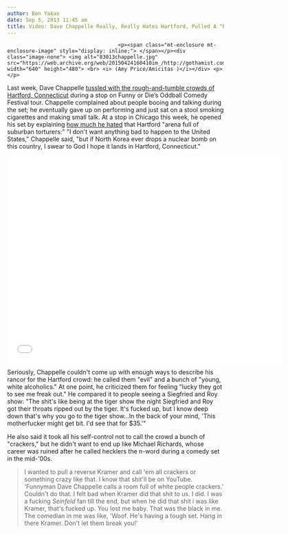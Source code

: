 ```yaml
---
author: Ben Yakas
date: Sep 5, 2013 11:45 am
title: Video: Dave Chappelle Really, Really Hates Hartford, Pulled A "Reverse Kramer"
---
```


	
										<p><span class="mt-enclosure mt-enclosure-image" style="display: inline;"> </span></p><div class="image-none"> <img alt="83013chappelle.jpg" src="https://web.archive.org/web/20150424160410im_/http://gothamist.com/attachments/byakas/83013chappelle.jpg" width="640" height="480"> <br> <i> (Amy Price/Amicitas )</i></div> <p></p>

<p>Last week, Dave Chappelle <a href="https://web.archive.org/web/20150424160410/http://gothamist.com/2013/08/30/videos_dave_chappelle_relentlessly.php">tussled with the rough-and-tumble crowds of Hartford, Connecticut</a> during a stop on Funny or Die&#x2019;s Oddball Comedy Festival tour. Chappelle complained about people booing and talking during the set; he eventually gave up on performing and just sat on a stool smoking cigarettes and making small talk. At a stop in Chicago this week, he opened his set by explaining <a href="https://web.archive.org/web/20150424160410/http://www.tmz.com/2013/09/04/dave-chappelle-f-k-hartford-ct-i-will-never-go-back/">how much he hated</a> that Hartford &quot;arena full of suburban torturers:&quot; &quot;I don&apos;t want anything bad to happen to the United States,&quot; Chappelle said, &quot;but if North Korea ever drops a nuclear bomb on this country, I swear to God I hope it lands in Hartford, Connecticut.&quot;</p>

<p><iframe width="640" height="480" src="//web.archive.org/web/20150424160410if_/http://www.youtube.com/embed/oxZ49nibXoo" frameborder="0" allowfullscreen></iframe></p>

<p>Seriously, Chappelle couldn&apos;t come up with enough ways to describe his rancor for the Hartford crowd: he called them &quot;evil&quot; and a bunch of &quot;young, white alcoholics.&quot; At one point, he criticized them for feeling &quot;lucky they got to see me freak out.&quot; He compared it to people seeing a Siegfried and Roy show: &quot;The shit&apos;s like being at the tiger show the night Siegfried and Roy got their throats ripped out by the tiger. It&apos;s fucked up, but I know deep down that&apos;s why you go to the tiger show...In the back of your mind, &apos;This motherfucker might get bit. I&apos;d see that for $35.&apos;&quot;</p>

<p>He also said it took all his self-control not to call the crowd a bunch of &quot;crackers,&quot; but he didn&apos;t want to end up like Michael Richards, whose career was ruined after he called hecklers the n-word during a comedy set in the mid-&apos;00s.</p>

<blockquote>I wanted to pull a reverse Kramer and call &apos;em all crackers or something crazy like that. I know that shit&apos;ll be on YouTube. &apos;Funnyman Dave Chappelle calls a room full of white people crackers.&apos; Couldn&apos;t do that. I felt bad when Kramer did that shit to us. I did. I was a fucking <em>Seinfeld</em> fan till the end, but when he did that shit i was like Kramer, that&apos;s fucked up. You lost me baby. That was the black in me. The comedian in me was like, &apos;Woof. He&apos;s having a tough set. Hang in there Kramer. Don&apos;t let them break you!&apos;</blockquote>					
										
									
				